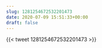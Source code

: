 ```yaml
---
slug: 1281254672532201473
date: 2020-07-09 15:51:33+00:00
draft: false
---
```


{{< tweet 1281254672532201473 >}}
